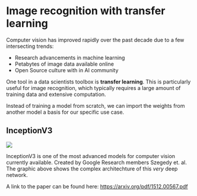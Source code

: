 # Image recognition with transfer learning


Computer vision has improved rapidly over the past decade due to a few intersecting trends:

 - Research advancements in machine learning
 - Petabytes of image data available online
 - Open Source culture with in AI community


One tool in a data scientists toolbox is **transfer learning**. This is particularly useful for image recognition, which typically requires a large amount of training data and extensive computation.


Instead of training a model from scratch, we can import the weights from another model a basis for our specific use case.



## InceptionV3

![](https://miro.medium.com/max/2000/0*te3xksOrVytM-B17)

InceptionV3 is one of the most advanced models for computer vision currently available. Created by Google Research members Szegedy et. al. The graphic above shows the complex architechture of this *very* deep network.

A link to the paper can be found here: https://arxiv.org/pdf/1512.00567.pdf

